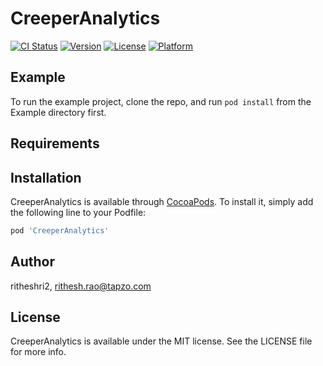 # CreeperAnalytics

[![CI Status](https://img.shields.io/travis/ritheshri2/CreeperAnalytics.svg?style=flat)](https://travis-ci.org/ritheshri2/CreeperAnalytics)
[![Version](https://img.shields.io/cocoapods/v/CreeperAnalytics.svg?style=flat)](https://cocoapods.org/pods/CreeperAnalytics)
[![License](https://img.shields.io/cocoapods/l/CreeperAnalytics.svg?style=flat)](https://cocoapods.org/pods/CreeperAnalytics)
[![Platform](https://img.shields.io/cocoapods/p/CreeperAnalytics.svg?style=flat)](https://cocoapods.org/pods/CreeperAnalytics)

## Example

To run the example project, clone the repo, and run `pod install` from the Example directory first.

## Requirements

## Installation

CreeperAnalytics is available through [CocoaPods](https://cocoapods.org). To install
it, simply add the following line to your Podfile:

```ruby
pod 'CreeperAnalytics'
```

## Author

ritheshri2, rithesh.rao@tapzo.com

## License

CreeperAnalytics is available under the MIT license. See the LICENSE file for more info.
